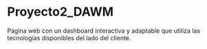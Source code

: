 # Proyecto2_DAWM
Página web con un dashboard interactiva y adaptable que utiliza las tecnologías disponibles del lado del cliente.


